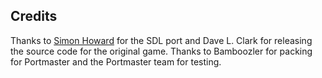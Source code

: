 ## Credits

Thanks to [Simon Howard](https://github.com/fragglet/sdl-sopwith) for the SDL port and Dave L. Clark for releasing the source code for the original game. Thanks to Bamboozler for packing for Portmaster and the Portmaster team for testing.

